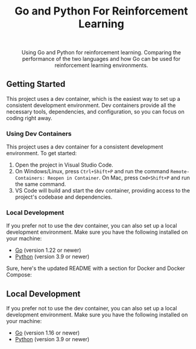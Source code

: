 <h1 align="center">Go and Python For Reinforcement Learning</h3>

<br />
<div align="center">

  <p align="center">
    Using Go and Python for reinforcement learning. Comparing the performance of the two languages and how Go can be used for reinforcement learning environments.
    <br />

  </p>
</div>

## Getting Started

This project uses a dev container, which is the easiest way to set up a consistent development environment. Dev containers provide all the necessary tools, dependencies, and configuration, so you can focus on coding right away.

### Using Dev Containers

This project uses a dev container for a consistent development environment. To get started:

1. Open the project in Visual Studio Code.
2. On Windows/Linux, press `Ctrl+Shift+P` and run the command `Remote-Containers: Reopen in Container`. On Mac, press `Cmd+Shift+P` and run the same command.
3. VS Code will build and start the dev container, providing access to the project's codebase and dependencies.


### Local Development

If you prefer not to use the dev container, you can also set up a local development environment. Make sure you have the following installed on your machine:

- [Go](https://golang.org/dl/) (version 1.22 or newer)
- [Python](https://www.python.org/downloads/) (version 3.9 or newer)


Sure, here's the updated README with a section for Docker and Docker Compose:

## Local Development

If you prefer not to use the dev container, you can also set up a local development environment. Make sure you have the following installed on your machine:

- [Go](https://golang.org/dl/) (version 1.16 or newer)
- [Python](https://www.python.org/downloads/) (version 3.9 or newer)

